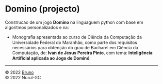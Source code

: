 # Domino (projecto)

Construcao de um jogo **Domino** na linguaguem python
com base em algoritmos personalizados e na:

- Monograﬁa apresentada ao curso de Ciência
da Computação da Universidade Federal do
Maranhão, como parte dos requisitos necessários para obtenção
do grau de Bacharel em Ciência da Computação,
de: **Ivan de Jesus Pereira Pinto**,
com tema: **Inteligência Artiﬁcial aplicada ao Jogo de Dominó**.

---

&copy; 2022 [Bruno](https://github.com/brunognar) \
&copy; 2022 Nurul-GC
